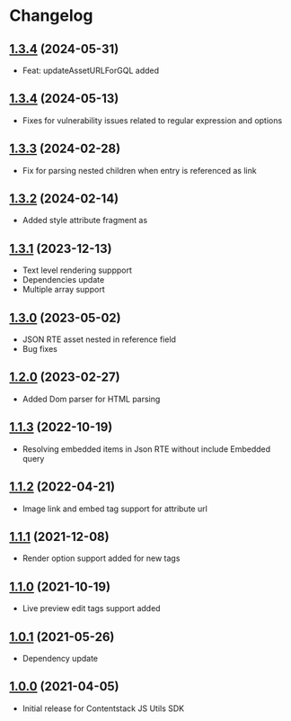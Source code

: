 # Changelog

## [1.3.4](https://github.com/contentstack/contentstack-utils-javascript/tree/v1.3.5) (2024-05-31)
 - Feat: updateAssetURLForGQL added

## [1.3.4](https://github.com/contentstack/contentstack-utils-javascript/tree/v1.3.4) (2024-05-13)
 - Fixes for vulnerability issues related to regular expression and options

## [1.3.3](https://github.com/contentstack/contentstack-utils-javascript/tree/v1.3.3) (2024-02-28)
 - Fix for parsing nested children when entry is referenced as link

## [1.3.2](https://github.com/contentstack/contentstack-utils-javascript/tree/v1.3.2) (2024-02-14)
 - Added style attribute fragment as 

## [1.3.1](https://github.com/contentstack/contentstack-utils-javascript/tree/v1.3.1) (2023-12-13)
 - Text level rendering suppport
 - Dependencies update
 - Multiple array support

## [1.3.0](https://github.com/contentstack/contentstack-utils-javascript/tree/v1.3.0) (2023-05-02)
 - JSON RTE asset nested in reference field
 - Bug fixes

## [1.2.0](https://github.com/contentstack/contentstack-utils-javascript/tree/v1.2.0) (2023-02-27)
 - Added Dom parser for HTML parsing

## [1.1.3](https://github.com/contentstack/contentstack-utils-javascript/tree/v1.1.3) (2022-10-19)
 - Resolving embedded items in Json RTE without include Embedded query

## [1.1.2](https://github.com/contentstack/contentstack-utils-javascript/tree/v1.1.2) (2022-04-21)
 - Image link and embed tag support for attribute url

## [1.1.1](https://github.com/contentstack/contentstack-utils-javascript/tree/v1.1.1) (2021-12-08)
 - Render option support added for new tags

## [1.1.0](https://github.com/contentstack/contentstack-utils-javascript/tree/v1.1.0) (2021-10-19)
 - Live preview edit tags support added

## [1.0.1](https://github.com/contentstack/contentstack-utils-javascript/tree/v1.0.1) (2021-05-26)
 - Dependency update
## [1.0.0](https://github.com/contentstack/contentstack-utils-javascript/tree/v1.0.0) (2021-04-05)
  - Initial release for Contentstack JS Utils SDK
